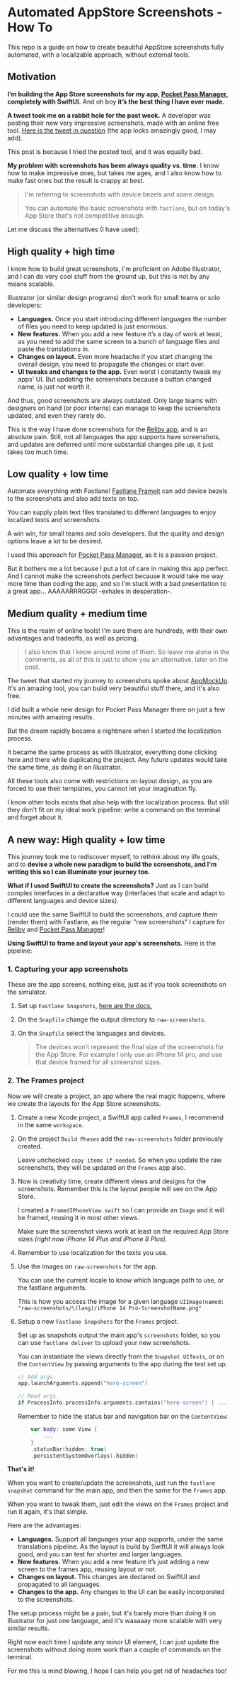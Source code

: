 # Automated AppStore Screenshots - How To
This repo is a guide on how to create beautiful AppStore screenshots fully automated, with a localizable approach, without external tools.

## Motivation
**I’m building the App Store screenshots for my app, [Pocket Pass Manager](https://apps.apple.com/us/app/pocket-pass-manager/id1563839314), completely with SwiftUI.** And oh boy **it’s the best thing I have ever made.**

**A tweet took me on a rabbit hole for the past week.** A developer was posting their new very impressive screenshots, made with an online free tool. [Here is the tweet in question](https://twitter.com/SebastianRoehl/status/1618174959267840000) (the app looks amazingly good, I may add).

This post is because I tried the posted tool, and it was equally bad.

**My problem with screenshots has been always quality vs. time.** I know how to make impressive ones, but takes me ages, and I also know how to make fast ones but the result is crappy at best.

> I'm referring to screenshots with device bezels and some design. 
> 
> You can automate the basic screenshots with `fastlane`, but on today's App Store that's not competitive enough.

Let me discuss the alternatives (I have used):

## High quality + high time
I know how to build great screenshots, I'm proficient on Adobe Illustrator, and I can do very cool stuff from the ground up, but this is not by any means scalable.

Illustrator (or similar design programs) don't work for small teams or solo developers:

* **Languages.** Once you start introducing different languages the number of files you need to keep updated is just enormous.
* **New features.** When you add a new feature it’s a day of work at least, as you need to add the same screen to a bunch of language files and paste the translations in.
* **Changes on layout.** Even more headache if you start changing the overall design, you need to propagate the changes or start over.
* **UI tweaks and changes to the app.** Even worst I constantly tweak my apps' UI. But updating the screenshots because a button changed name, is just not worth it. 

And thus, good screenshots are always outdated. Only large teams with designers on hand (or poor interns) can manage to keep the screenshots updated, and even they rarely do.

This is the way I have done screenshots for the [Reliby app](https://apps.apple.com/es/app/reliby-glasses-try-on/id1499175958?l=en), and is an absolute pain. Still, not all languages the app supports have screenshots, and updates are deferred until more substantial changes pile up, it just takes too much time.

## Low quality + low time
Automate everything with Fastlane! [Fastlane Frameit](https://docs.fastlane.tools/actions/frameit/) can add device bezels to the screenshots and also add texts on top. 

You can supply plain text files translated to different languages to enjoy localized texts and screenshots. 

A win win, for small teams and solo developers. But the quality and design options leave a lot to be desired.

I used this approach for [Pocket Pass Manager](https://apps.apple.com/us/app/pocket-pass-manager/id1563839314), as it is a passion project. 

But it bothers me a lot because I put a lot of care in making this app perfect. And I cannot make the screenshots perfect because it would take me way more time than coding the app, and so I'm stuck with a bad presentation to a great app... AAAAARRRGGG! -exhales in desperation-.

## Medium quality + medium time
This is the realm of online tools! I'm sure there are hundreds, with their own advantages and tradeoffs, as well as pricing. 

> I also know that I know around none of them. So leave me alone in the comments, as all of this is just to show you an alternative, later on the post.

The tweet that started my journey to screenshots spoke about [AppMockUp](https://app-mockup.com). It's an amazing tool, you can build very beautiful stuff there, and it's also free. 

I did built a whole new design for Pocket Pass Manager there on just a few minutes with amazing results.

But the dream rapidly became a nightmare when I started the localization process. 

It became the same process as with Illustrator, everything done clicking here and there while duplicating the project. Any future updates would take the same time, as doing it on Illustrator.

All these tools also come with restrictions on layout design, as you are forced to use their templates, you cannot let your imagination fly.

I know other tools exists that also help with the localization process. But still they don't fit on my ideal work pipeline: write a command on the terminal and forget about it.

## A new way: High quality + low time
This journey took me to rediscover myself, to rethink about my life goals, and to **devise a whole new paradigm to build the screenshots, and I'm writing this so I can illuminate your journey too.**

**What if I used SwiftUI to create the screenshots?** Just as I can build complex interfaces in a declarative way (interfaces that scale and adapt to different languages and device sizes). 

I could use the same SwiftUI to build the screenshots, and capture them (render them) with Fastlane, as the regular "raw screenshots" I capture for [Reliby](https://apps.apple.com/es/app/reliby-glasses-try-on/id1499175958?l=en) and [Pocket Pass Manager](https://apps.apple.com/us/app/pocket-pass-manager/id1563839314)!

**Using SwiftUI to frame and layout your app's screenshots.** Here is the pipeline:

### 1. Capturing your app screenshots
These are the app screens, nothing else, just as if you took screenshots on the simulator.
1. Set up `Fastlane Snapshots`, [here are the docs.](https://docs.fastlane.tools/actions/snapshot/)
2. On the `Snapfile` change the output directory to `raw-screenshots`.
3. On the `Snapfile` select the languages and devices.

    > The devices won't represent the final size of the screenshots for the App Store. For example I only use an iPhone 14 pro, and use that device framed for all screenshot sizes.

### 2. The Frames project
Now we will create a project, an app where the real magic happens, where we create the layouts for the App Store screenshots.

1. Create a new Xcode project, a SwiftUI app called `Frames`, I recommend in the same `workspace`.
2. On the project `Build Phases` add the `raw-screenshots` folder previously created. 
  
    Leave unchecked `copy items if needed`. So when you update the raw screenshots, they will be updated on the `Frames` app also.
3. Now is creativity time, create different views and designs for the screenshots. Remember this is the layout people will see on the App Store.
  
    I created a `FramedIPhoneView.swift` so I can provide an `Image` and it will be framed, reusing it in most other views.
   
    Make sure the screenshot views work at least on the required App Store sizes *(right now iPhone 14 Plus and iPhone 8 Plus)*.
4. Remember to use localization for the texts you use.
5. Use the images on `raw-screenshots` for the app.
   
   You can use the current locale to know which language path to use, or the fastlane arguments. 
  
    This is how you access the image for a given language `UIImage(named: "raw-screenshots/\(lang)/iPhone 14 Pro-ScreenshotName.png"`
6. Setup a new `Fastlane Snapshots` for the `Frames` project.
   
   Set up as snapshots output the main app's `screenshots` folder, so you can use `fastlane deliver` to upload your new screenshots.

    You can instantiate the views directly from the `Snapshot UITests`, or on the `ContentView` by passing arguments to the app during the test set up: 
    
    ```Swift
    // Add args
    app.launchArguments.append("hero-screen")

    // Read args
    if ProcessInfo.processInfo.arguments.contains("hero-screen") { ... }
    ```

    Remember to hide the status bar and navigation bar on the `ContentView`:

    ```Swift
        var body: some View {
            ...
        }
        .statusBar(hidden: true)
        .persistentSystemOverlays(.hidden)
    ```

**That's it!**

When you want to create/update the screenshots, just run the `fastlane snapshot` command for the main app, and then the same for the `Frames` app.

When you want to tweak them, just edit the views on the `Frames` project and run it again, it's that simple.

Here are the advantages:
* **Languages.** Support all languages your app supports, under the same translations pipeline. As the layout is build by SwiftUI it will always look good, and you can test for shorter and larger languages.
* **New features.** When you add a new feature it’s just adding a new screen to the frames app, reusing layout or not. 
* **Changes on layout.** This changes are declared on SwiftUI and propagated to all languages.
* **Changes to the app.** Any changes to the UI can be easily incorporated to the screenshots.
  
The setup process might be a pain, but it's barely more than doing it on Illustrator for just one language, and it's waaaaay more scalable with very similar results.

Right now each time I update any minor UI element, I can just update the screenshots without doing more work than a couple of commands on the terminal. 

For me this is mind blowing, I hope I can help you get rid of headaches too!
